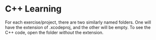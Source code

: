 # C++ Learning

For each exercise/project, there are two similarly named folders.  One will have the extension of .xcodeproj, and the other will be empty.  To see the C++ code, open the folder *without* the extension.
